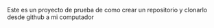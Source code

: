 Este es un proyecto de prueba de como crear un  repositorio y  clonarlo desde github a mi computador